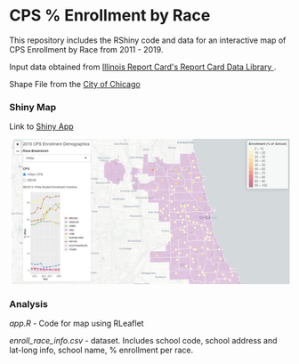 # CPS % Enrollment by Race

This repository includes the RShiny code and data for an interactive map of CPS Enrollment by Race from 2011 - 2019.

Input data obtained from <a href="https://www.isbe.net/pages/illinois-state-report-card-data.aspx"> Illinois Report Card's Report Card Data Library </a>.
<p>
  Shape File from the <a href = "https://data.cityofchicago.org/Facilities-Geographic-Boundaries/Boundaries-Community-Areas-current-/cauq-8yn6"> City of Chicago </a>
  <p>
    <h3>
<b>Shiny Map</b></h3>
</p>
Link to <a href = "https://yiningw.shinyapps.io/CPSRaceEnroll/"> Shiny App </a><p><p>
<img src = "https://github.com/yining-w/CPSRaceEnrollment/blob/master/map%20screenshot.jpg"> </img>
<p>
  <h3>
<b>Analysis</b><p></h3>
<i> app.R </i> - Code for map using RLeaflet 
  <p>
  <i> enroll_race_info.csv </i> - dataset. Includes school code, school address and lat-long info, school name, % enrollment per race.
